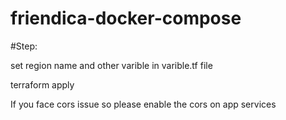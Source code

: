 # friendica-docker-compose

#Step:

set region name and other varible in varible.tf file </br>

terraform apply

If you face cors issue so please enable the cors on app services 
